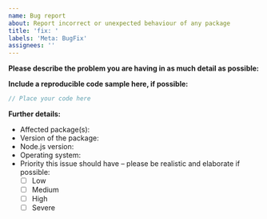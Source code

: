 ```yaml
---
name: Bug report
about: Report incorrect or unexpected behaviour of any package
title: 'fix: '
labels: 'Meta: BugFix'
assignees: ''
---
```


<!--
If you need help with the library installation or usage, please go to the Discord server instead:
  https://join.favware.tech
This issue tracker is only for bug reports and enhancement suggestions.
You likely won't receive any basic help here.
-->

**Please describe the problem you are having in as much detail as possible:**

**Include a reproducible code sample here, if possible:**

```ts
// Place your code here
```

**Further details:**

- Affected package(s):
- Version of the package:
- Node.js version:
- Operating system:
- Priority this issue should have – please be realistic and elaborate if possible:
  - [ ] Low
  - [ ] Medium
  - [ ] High
  - [ ] Severe
